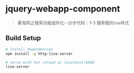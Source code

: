 # jquery-webapp-component

> 慕淘网之搜索功能组件化--分步代码：1-3 搜索框的css样式

## Build Setup

``` bash
# install dependencies
npm install -g http-live-server

# serve with hot reload at localhost:8080
live-server

```